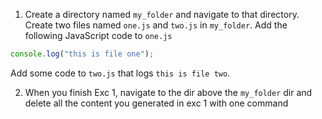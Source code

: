 1. Create a directory named `my_folder` and navigate to that directory. Create two files named `one.js` and `two.js` in `my_folder`. Add the following JavaScript code to `one.js`

```JavaScript
console.log("this is file one");
```

Add some code to `two.js` that logs `this is file two`.

2. When you finish Exc 1, navigate to the dir above the `my_folder` dir and delete all the content you generated in exc 1 with one command
